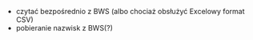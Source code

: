  * czytać bezpośrednio z BWS (albo chociaż obsłużyć Excelowy format CSV)
 * pobieranie nazwisk z BWS(?)
